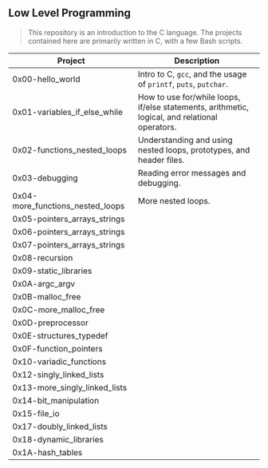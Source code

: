 ## Low Level Programming

> This repository is an introduction to the C language. The projects contained here are primarily written in C, with a few Bash scripts.

| Project | Description |
|--|--|
| 0x00-hello_world | Intro to C, `gcc`, and the usage of `printf`, `puts`, `putchar`. 
| 0x01-variables_if_else_while | How to use for/while loops, if/else statements, arithmetic, logical, and relational operators.
| 0x02-functions_nested_loops | Understanding and using nested loops, prototypes, and header files.
| 0x03-debugging | Reading error messages and debugging.
| 0x04-more_functions_nested_loops | More nested loops.
| 0x05-pointers_arrays_strings |
| 0x06-pointers_arrays_strings |
| 0x07-pointers_arrays_strings |
| 0x08-recursion |
| 0x09-static_libraries |
| 0x0A-argc_argv |
| 0x0B-malloc_free |
| 0x0C-more_malloc_free |
| 0x0D-preprocessor |
| 0x0E-structures_typedef |
| 0x0F-function_pointers |
| 0x10-variadic_functions |
| 0x12-singly_linked_lists |
| 0x13-more_singly_linked_lists |
| 0x14-bit_manipulation |
| 0x15-file_io |
| 0x17-doubly_linked_lists |
| 0x18-dynamic_libraries |
|	0x1A-hash_tables |
